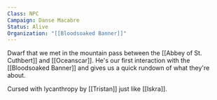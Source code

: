 ```yaml
---
Class: NPC
Campaign: Danse Macabre
Status: Alive
Organization: "[[Bloodsoaked Banner]]"
---
```

Dwarf that we met in the mountain pass between the [[Abbey of St. Cuthbert]] and [[Oceanscar]]. He's our first interaction with the [[Bloodsoaked Banner]] and gives us a quick rundown of what they're about.

Cursed with lycanthropy by [[Tristan]] just like [[Iskra]].